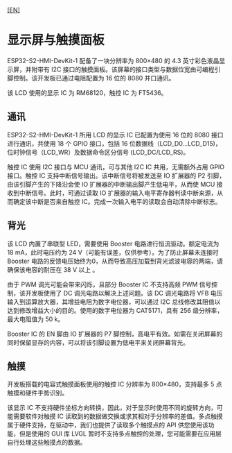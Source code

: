
[[EN]](./ESP32-S2-HMI-DevKit-1_Display_en.md)
# 显示屏与触摸面板

ESP32-S2-HMI-DevKit-1 配备了一块分辨率为 800×480 的 4.3 英寸彩色液晶显示屏，并附带有 I2C 接口的触摸面板。该屏幕的接口类型与数据位宽由可编程引脚控制。该开发板已通过电阻配置为 16 位的 8080 并口通讯。

该 LCD 使用的显示 IC 为 RM68120，触控 IC 为 FT5436。

## 通讯

ESP32-S2-HMI-DevKit-1 所用 LCD 的显示 IC 已配置为使用 16 位的 8080 接口进行通讯，共使用 18 个 GPIO 接口，包括 16 位数据线（LCD_D0...LCD_D15)，位时钟信号（LCD_WR）及数据命令区分信号 (LCD_DC/LCD_RS)。

触控 IC 使用 I2C 接口与 MCU 通讯，可与其他 I2C IC 共用，无需额外占用 GPIO 接口。触控 IC 支持中断信号输出。该中断信号将被发送至 IO 扩展器的 P2 引脚，由该引脚产生的下降沿会使 IO 扩展器的中断输出脚产生低电平，从而使 MCU 接收到中断信号。此时，可通过读取 IO 扩展器的输入电平寄存器判读中断来源，从而确定该中断是否来自触控 IC。完成一次输入电平的读取会自动清除中断标志。

## 背光

该 LCD 内置了串联型 LED，需要使用 Booster 电路进行恒流驱动。额定电流为 18 mA，此时电压约为 24 V（可能有误差，仅供参考）。为了防止屏幕未连接时 Booster 电路的反馈电压始终为0，从而导致高压加载到背光滤波电容的两端，请确保该电容的耐压在 38 V 以上 。

由于 PWM 调光可能会带来闪烁，且部分 Booster IC 不支持高频 PWM 信号控制，该开发板使用了 DC 调光电路以解决上述问题。该 DC 调光电路将 VFB 电压输入到运算放大器，其增益电阻为数字电位器，可以通过 I2C 总线修改其阻值以达到修改增益大小的目的。使用的数字电位器为 CAT5171，具有 256 级分辨率，最大电阻值为 50 k。

Booster IC 的 EN 脚由 IO 扩展器的 P7 脚控制，高电平有效。如需在关闭屏幕的同时保留显存的内容，可以将该引脚设置为低电平来关闭屏幕背光。

## 触摸

开发板搭载的电容式触摸面板使用的触控 IC 分辨率为 800×480，支持最多 5 点触摸和硬件手势识别。

该显示 IC 不支持硬件坐标方向转换，因此，对于显示时使用不同的旋转方向，可能需要软件对触摸 IC 读取到的数据做交换或求其相对于分辨率的差值。多点触摸属于硬件支持，在驱动中，我们也提供了读取多个触摸点的 API 供您使用该功能，但是使用的 GUI 库 LVGL 暂时不支持多点触控的处理，您可能需要在应用层自行处理这些触摸点的数据。
